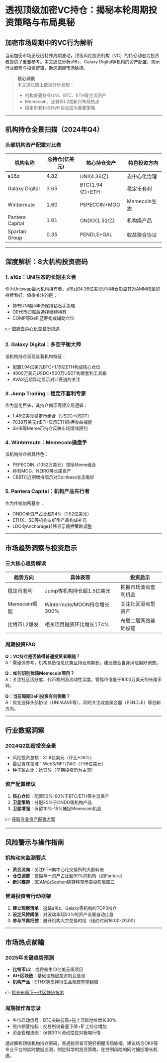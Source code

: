 # 透视顶级加密VC持仓：揭秘本轮周期投资策略与布局奥秘

## 加密市场周期中的VC行为解析
当前加密市场正经历特殊周期波动，顶级风险投资机构（VC）的持仓动态为投资者提供了重要参考。本文通过分析a16z、Galaxy Digital等机构的资产配置，揭示行业趋势与投资逻辑，助您把握市场脉搏。

> **核心洞察**  
> 本文通过链上数据分析发现：  
> - 机构普遍持有UNI、BTC、ETH等主流资产  
> - Memecoin、比特币L2成新兴布局热点  
> - 稳定币套利与DeFi协议成为重要策略

---

## 机构持仓全景扫描（2024年Q4）

### 头部机构资产配置对比表

| 机构名称       | 总持仓(亿美元) | 核心持仓资产          | 特色投资方向       |
|----------------|----------------|-----------------------|--------------------|
| a16z           | 4.82           | UNI(4.36亿)           | 去中心化治理       |
| Galaxy Digital | 3.65           | BTC(1.94亿)+ETH       | 稳定币套利         |
| Wintermute     | 1.60           | PEPECOIN+MOG          | Memecoin生态       |
| Pantera Capital| 1.61           | ONDO(1.52亿)          | 机构级产品         |
| Spartan Group  | 0.35           | PENDLE+GAL            | 收益聚合协议       |

---

## 深度解析：8大机构投资密码

### 1. a16z：UNI生态的长期主义者
作为Uniswap最大机构持有者，a16z的4.36亿美元UNI持仓彰显其对AMM模型的持续看好。值得关注的是：
- 持有UNI超5年仍保持钻石手策略
- OP代币归属后选择继续持有
- COMP等DeFi蓝筹构成辅助仓位

👉 [把握去中心化交易所机遇](https://bit.ly/okx_welcome)

### 2. Galaxy Digital：多空平衡大师
该机构持仓呈现显著机构特征：
- 配置1.94亿美元BTC+1.15亿ETH构成核心仓位
- 4000万美元USDC+500万USDT构建套利工具箱
- AVAX近期异动显示对L1赛道的关注

### 3. Jump Trading：稳定币套利专家
作为量化巨头，其持仓揭示高频交易逻辑：
- 1.48亿美元稳定币组合（USDC+USDT）
- 7038万美元stETH显示ETH质押收益捕捉
- SHIB等Meme币持仓反映市场情绪预判

### 4. Wintermute：Memecoin操盘手
该机构持仓极具特色：
- PEPECOIN（1052万美元）领衔Meme组合
- 持有MOG、NEIRO等长尾资产
- CBBTC近期增持暗示对Coinbase生态看好

### 5. Pantera Capital：机构产品先行者
作为传统加密基金：
- ONDO单资产占比超94%（1.52亿美元）
- ETHX、SD等机构友好型产品构成补充
- LDO向Anchorage转移显示质押策略调整

---

## 市场趋势洞察与投资启示

### 三大核心趋势解读

| 趋势方向       | 具体表现                          | 投资启示                |
|----------------|-----------------------------------|-------------------------|
| 稳定币套利     | Jump等机构持仓超1.5亿美元         | 把握市场波动套利机会    |
| Memecoin崛起   | Wintermute/MOON持仓增长300%        | 关注社区驱动型资产      |
| 比特币L2爆发   | 相关项目融资环比增长174%           | 布局二层网络基础设施    |

### 周期投资FAQ

**Q：VC持仓是否值得普通投资者跟随？**  
A：需谨慎参考，机构具备信息优势且持仓周期长，建议结合自身风险偏好调整。

**Q：如何识别优质Memecoin项目？**  
A：关注社区活跃度、代币机制及流动性深度，警惕市值低于1000万美元的长尾币种。

**Q：当前周期DeFi投资有何侧重？**  
A：优先选择头部协议（UNI/AAVE等），同时关注收益聚合器（PENDLE）等创新方向。

---

## 行业数据洞察

### 2024Q2加密投资全景
- 风险投资总额：31.9亿美元（环比+28%）
- 最受青睐领域：Web3/NFT/DAO（7.58亿美元）
- 种子轮占比：达13%（早期投资仍为主流）

### 资产配置建议
1. **核心仓位**：配置50%-60%于BTC/ETH等主流资产
2. **卫星策略**：分配20%于ONDO等机构产品
3. **卫星增强**：保留10%-15%捕捉Memecoin机会

👉 [获取专业资产配置方案](https://bit.ly/okx_welcome)

---

## 风险警示与操作指南

### 机构动向监测要点
- **资金流向**：关注ETH向中心化交易所的大额转账
- **仓位调整**：警惕单一资产占比超90%的机构（如Pantera）
- **新兴赛道**：BEAM向Sophon链转移预示空投布局窗口

### 普通投资者行动框架
1. **建立观察清单**：追踪a16z、Galaxy等机构的TOP3持仓
2. **设定风控阈值**：对波动率超50%的资产设置自动止盈
3. **参与节奏把控**：避开机构大宗交易时段（纽约时间16:00-20:00）

---

## 市场热点前瞻

### 2025年关键趋势预测
- **比特币L2**：或将催生10亿美元级项目
- **AI+区块链**：基础设施层投资机会显现
- **机构产品**：ETHX等质押衍生品规模有望翻倍

👉 [抢先布局下一代区块链技术](https://bit.ly/okx_welcome)

### 周期操作备忘录
- 牛市启动信号：BTC突破前高+链上活跃地址增长30%
- 熊市预警指标：交易所储备量下降+矿工持仓增加
- 资金管理法则：保持20%流动性应对极端行情

通过解析顶级机构持仓密码，普通投资者可更好把握市场脉搏。建议结合OKX等专业平台的实时数据监测，制定科学的投资策略，在控制风险的同时捕捉增长机遇。